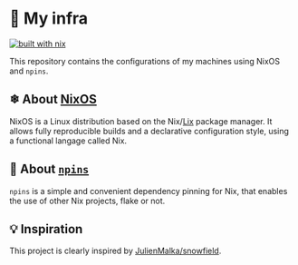 # 🚠 My infra

[![built with nix](https://img.shields.io/static/v1?logo=nixos&logoColor=white&label=&message=Built%20with%20Nix&color=41439a)](https://builtwithnix.org)

This repository contains the configurations of my machines using NixOS and `npins`.

## ❄ About [NixOS](https://nixos.org)

NixOS is a Linux distribution based on the Nix/[Lix](https://lix.systems/) package manager. It allows fully reproducible builds and a declarative configuration style, using a functional langage called Nix.

## 📌 About [`npins`](https://github.com/andir/npins)

`npins` is a simple and convenient dependency pinning for Nix, that enables the use of other Nix projects, flake or not.

## 💡 Inspiration

This project is clearly inspired by [JulienMalka/snowfield](https://github.com/JulienMalka/snowfield).
